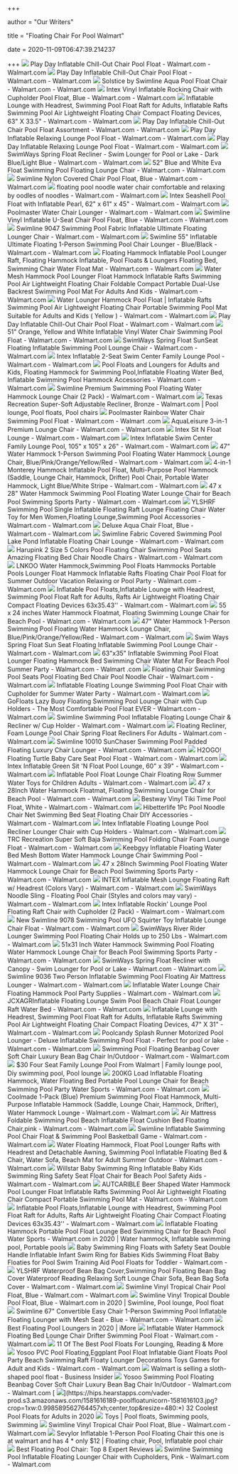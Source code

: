 +++
        
author = "Our Writers"
        
title = "Floating Chair For Pool Walmart"
        
date = 2020-11-09T06:47:39.214237
        
+++
[ ![](https://i5.walmartimages.com/asr/a0fbb2e3-6c95-40f1-b098-f4c723d61383_2.16f36be702106721b6cf1ff908a73447.jpeg)](https://i5.walmartimages.com/asr/a0fbb2e3-6c95-40f1-b098-f4c723d61383_2.16f36be702106721b6cf1ff908a73447.jpeg) Play Day Inflatable Chill-Out Chair Pool Float - Walmart.com - Walmart.com
[ ![](https://i5.walmartimages.com/asr/bc95788d-2953-47c2-9424-0ebc43a30dcc_2.abf01b4bfdbb90ea98a1e3d564c3b969.jpeg?odnWidth=612&odnHeight=612&odnBg=ffffff)](https://i5.walmartimages.com/asr/bc95788d-2953-47c2-9424-0ebc43a30dcc_2.abf01b4bfdbb90ea98a1e3d564c3b969.jpeg?odnWidth=612&odnHeight=612&odnBg=ffffff) Play Day Inflatable Chill-Out Chair Pool Float - Walmart.com - Walmart.com
[ ![](https://i5.walmartimages.com/asr/16234613-5b91-4177-8ac7-00de67affdcb_2.a7182c0819fca7e4bf5baed5e743c824.jpeg)](https://i5.walmartimages.com/asr/16234613-5b91-4177-8ac7-00de67affdcb_2.a7182c0819fca7e4bf5baed5e743c824.jpeg) Solstice by Swimline Aqua Pool Float Chair - Walmart.com - Walmart.com
[ ![](https://i5.walmartimages.com/asr/fac2a836-1f2e-4e28-a774-554065926afa_1.0fb76c8db0d34bcac9bf7e64b3a63a4d.jpeg?odnWidth=612&odnHeight=612&odnBg=ffffff)](https://i5.walmartimages.com/asr/fac2a836-1f2e-4e28-a774-554065926afa_1.0fb76c8db0d34bcac9bf7e64b3a63a4d.jpeg?odnWidth=612&odnHeight=612&odnBg=ffffff) Intex Vinyl Inflatable Rocking Chair with Cupholder Pool Float, Blue -  Walmart.com - Walmart.com
[ ![](https://i5.walmartimages.com/asr/5438e4ed-8ff7-461c-8d66-056a332bc2a1.96ce0fb35033bbda9bb3c4ca44523b2a.jpeg?odnWidth=612&odnHeight=612&odnBg=ffffff)](https://i5.walmartimages.com/asr/5438e4ed-8ff7-461c-8d66-056a332bc2a1.96ce0fb35033bbda9bb3c4ca44523b2a.jpeg?odnWidth=612&odnHeight=612&odnBg=ffffff) Inflatable Lounge with Headrest, Swimming Pool Float Raft for Adults,  Inflatable Rafts Swimming Pool Air Lightweight Floating Chair Compact  Floating Devices, 63" X 33.5" - Walmart.com - Walmart.com
[ ![](https://i5.walmartimages.com/asr/52995592-4265-4632-8363-62b999dc4657_1.4cec9e9c4f5c0a711793a192cd8208ec.jpeg)](https://i5.walmartimages.com/asr/52995592-4265-4632-8363-62b999dc4657_1.4cec9e9c4f5c0a711793a192cd8208ec.jpeg) Play Day Inflatable Chill-Out Chair Pool Float Assortment - Walmart.com -  Walmart.com
[ ![](https://i5.walmartimages.com/asr/bfbf42d0-e909-408a-8c01-62ceeee7f7f2_1.84424735c90ed9c0eac8d84544aad6ea.jpeg?odnWidth=612&odnHeight=612&odnBg=ffffff)](https://i5.walmartimages.com/asr/bfbf42d0-e909-408a-8c01-62ceeee7f7f2_1.84424735c90ed9c0eac8d84544aad6ea.jpeg?odnWidth=612&odnHeight=612&odnBg=ffffff) Play Day Inflatable Relaxing Lounge Pool Float - Walmart.com - Walmart.com
[ ![](https://i5.walmartimages.com/asr/3942d858-0a75-4232-8e29-fc776d91b7ff_1.f02f9a57c3687a3836418ea5e35ecfe3.jpeg?odnWidth=612&odnHeight=612&odnBg=ffffff)](https://i5.walmartimages.com/asr/3942d858-0a75-4232-8e29-fc776d91b7ff_1.f02f9a57c3687a3836418ea5e35ecfe3.jpeg?odnWidth=612&odnHeight=612&odnBg=ffffff) Play Day Inflatable Relaxing Lounge Pool Float - Walmart.com - Walmart.com
[ ![](https://i5.walmartimages.com/asr/eb595b6e-6c40-49c7-add7-ff07166925b7_2.2ea733610475be89a320d3ccd23c1f59.jpeg)](https://i5.walmartimages.com/asr/eb595b6e-6c40-49c7-add7-ff07166925b7_2.2ea733610475be89a320d3ccd23c1f59.jpeg) SwimWays Spring Float Recliner - Swim Lounger for Pool or Lake - Dark  Blue/Light Blue - Walmart.com - Walmart.com
[ ![](https://i5.walmartimages.com/asr/f0aecf61-1f0a-416f-a1a1-b887cf7dd0c3_1.4c7b51407b025354e5cb3d95e668eb60.jpeg?odnWidth=612&odnHeight=612&odnBg=ffffff)](https://i5.walmartimages.com/asr/f0aecf61-1f0a-416f-a1a1-b887cf7dd0c3_1.4c7b51407b025354e5cb3d95e668eb60.jpeg?odnWidth=612&odnHeight=612&odnBg=ffffff) 52" Blue and White Eva Float Swimming Pool Floating Lounge Chair - Walmart.com  - Walmart.com
[ ![](https://i5.walmartimages.com/asr/dcbe40ed-0963-4554-947d-85b6a4c32b84_1.8608e437124ed0714842592e938c1312.jpeg?odnWidth=612&odnHeight=612&odnBg=ffffff)](https://i5.walmartimages.com/asr/dcbe40ed-0963-4554-947d-85b6a4c32b84_1.8608e437124ed0714842592e938c1312.jpeg?odnWidth=612&odnHeight=612&odnBg=ffffff) Swimline Nylon Covered Chair Pool Float, Blue - Walmart.com - Walmart.com
[ ![](https://i5.walmartimages.com/asr/6de22220-103c-4196-af7b-f34319656d44_1.2671efc10eb79708e69796e4e436fd5c.jpeg?odnWidth=612&odnHeight=612&odnBg=ffffff)](https://i5.walmartimages.com/asr/6de22220-103c-4196-af7b-f34319656d44_1.2671efc10eb79708e69796e4e436fd5c.jpeg?odnWidth=612&odnHeight=612&odnBg=ffffff) floating pool noodle water chair comfortable and relaxing by oodles of  noodles - Walmart.com - Walmart.com
[ ![](https://i5.walmartimages.com/asr/e143f233-e21b-47e3-8248-01b9f8c3746b_1.b63dcb600b724923f466e1e423dff3b1.jpeg)](https://i5.walmartimages.com/asr/e143f233-e21b-47e3-8248-01b9f8c3746b_1.b63dcb600b724923f466e1e423dff3b1.jpeg) Intex Seashell Pool Float with Inflatable Pearl, 62" x 61" x 45" - Walmart.com  - Walmart.com
[ ![](https://i5.walmartimages.com/asr/3ced918f-09ff-4778-88f0-64ced012faa9_1.e4d8e9e4c8df13bcf581495b7f0a4fb7.jpeg)](https://i5.walmartimages.com/asr/3ced918f-09ff-4778-88f0-64ced012faa9_1.e4d8e9e4c8df13bcf581495b7f0a4fb7.jpeg) Poolmaster Water Chair Lounger - Walmart.com - Walmart.com
[ ![](https://i5.walmartimages.com/asr/9ffdf13d-9842-404e-bf79-a92b79aaf80f_1.f757ba3f66eedbed31bfaf24afce6cbf.jpeg)](https://i5.walmartimages.com/asr/9ffdf13d-9842-404e-bf79-a92b79aaf80f_1.f757ba3f66eedbed31bfaf24afce6cbf.jpeg) Swimline Vinyl Inflatable U-Seat Chair Pool Float, Blue - Walmart.com -  Walmart.com
[ ![](https://i5.walmartimages.com/asr/f6aba3b2-a2de-45c9-9d50-9ba0727b73ed_1.7aa52b768fe15d5571e350766c5f6b3d.jpeg?odnWidth=612&odnHeight=612&odnBg=ffffff)](https://i5.walmartimages.com/asr/f6aba3b2-a2de-45c9-9d50-9ba0727b73ed_1.7aa52b768fe15d5571e350766c5f6b3d.jpeg?odnWidth=612&odnHeight=612&odnBg=ffffff) Swimline 9047 Swimming Pool Fabric Inflatable Ultimate Floating Lounger  Chair - Walmart.com - Walmart.com
[ ![](https://i5.walmartimages.com/asr/0895ae38-b05a-441d-aa6c-0b32832be017_1.64fb53b44e100dd64a43979af275c22e.jpeg?odnWidth=612&odnHeight=612&odnBg=ffffff)](https://i5.walmartimages.com/asr/0895ae38-b05a-441d-aa6c-0b32832be017_1.64fb53b44e100dd64a43979af275c22e.jpeg?odnWidth=612&odnHeight=612&odnBg=ffffff) Swimline 55" Inflatable Ultimate Floating 1-Person Swimming Pool Chair  Lounger - Blue/Black - Walmart.com - Walmart.com
[ ![](https://i5.walmartimages.com/asr/ae35b0d3-a2ef-4604-ab68-c4aa4949ed2f.fef69d60f47b8a4760a2ea7076b9a3b1.jpeg?odnWidth=612&odnHeight=612&odnBg=ffffff)](https://i5.walmartimages.com/asr/ae35b0d3-a2ef-4604-ab68-c4aa4949ed2f.fef69d60f47b8a4760a2ea7076b9a3b1.jpeg?odnWidth=612&odnHeight=612&odnBg=ffffff) Floating Hammock Inflatable Pool Lounger Raft, Floating Hammock Inflatable,  Pool Floats & Loungers Floating Bed, Swimming Chair Water Float Mat -  Walmart.com - Walmart.com
[ ![](https://i5.walmartimages.com/asr/938d659e-dd11-454a-894c-7424b7b74c3f_1.eeab1c656ab92e5e454030b62b79a126.jpeg?odnWidth=612&odnHeight=612&odnBg=ffffff)](https://i5.walmartimages.com/asr/938d659e-dd11-454a-894c-7424b7b74c3f_1.eeab1c656ab92e5e454030b62b79a126.jpeg?odnWidth=612&odnHeight=612&odnBg=ffffff) Water Mesh Hammock Pool Lounger Float Hammock Inflatable Rafts Swimming Pool  Air Lightweight Floating Chair Foldable Compact Portable Dual-Use Backrest  Swimming Pool Mat For Adults And Kids - Walmart.com - Walmart.com
[ ![](https://i5.walmartimages.com/asr/3b3d2c66-29c3-4353-9a2c-2034a64eda53_1.6c0e0d3debb209aa188b710ad59e4f72.jpeg?odnWidth=612&odnHeight=612&odnBg=ffffff)](https://i5.walmartimages.com/asr/3b3d2c66-29c3-4353-9a2c-2034a64eda53_1.6c0e0d3debb209aa188b710ad59e4f72.jpeg?odnWidth=612&odnHeight=612&odnBg=ffffff) Water Lounger Hammock Pool Float | Inflatable Rafts Swimming Pool Air  Lightweight Floating Chair Portable Swimming Pool Mat Suitable for Adults  and Kids ( Yellow ) - Walmart.com - Walmart.com
[ ![](https://i5.walmartimages.com/asr/0d291e93-926d-406f-a3a5-a33a06e28485_2.d6381be23a3e5a62aa54d561519bd866.jpeg)](https://i5.walmartimages.com/asr/0d291e93-926d-406f-a3a5-a33a06e28485_2.d6381be23a3e5a62aa54d561519bd866.jpeg) Play Day Inflatable Chill-Out Chair Pool Float - Walmart.com - Walmart.com
[ ![](https://i5.walmartimages.com/asr/9389d45f-bbee-4ab7-a6a0-03540e9a02d8_1.3273f244a61bf7db381f16215f125d5d.jpeg?odnWidth=612&odnHeight=612&odnBg=ffffff)](https://i5.walmartimages.com/asr/9389d45f-bbee-4ab7-a6a0-03540e9a02d8_1.3273f244a61bf7db381f16215f125d5d.jpeg?odnWidth=612&odnHeight=612&odnBg=ffffff) 51" Orange, Yellow and White Inflatable Vinyl Water Chair Swimming Pool  Float - Walmart.com - Walmart.com
[ ![](https://i5.walmartimages.com/asr/5eff942e-9f40-4602-8b2b-7d574aac66d6_1.5470e57b95c4e7c24a8c281278eed7f1.jpeg?odnWidth=612&odnHeight=612&odnBg=ffffff)](https://i5.walmartimages.com/asr/5eff942e-9f40-4602-8b2b-7d574aac66d6_1.5470e57b95c4e7c24a8c281278eed7f1.jpeg?odnWidth=612&odnHeight=612&odnBg=ffffff) SwimWays Spring Float SunSeat Floating Inflatable Swimming Pool Lounge Chair  - Walmart.com - Walmart.com
[ ![](https://i5.walmartimages.com/asr/d61dc35c-8df8-4032-9a01-ecaaa11c595a_1.eab88e61de620f374c3329ffde40963d.jpeg?odnWidth=612&odnHeight=612&odnBg=ffffff)](https://i5.walmartimages.com/asr/d61dc35c-8df8-4032-9a01-ecaaa11c595a_1.eab88e61de620f374c3329ffde40963d.jpeg?odnWidth=612&odnHeight=612&odnBg=ffffff) Intex Inflatable 2-Seat Swim Center Family Lounge Pool - Walmart.com -  Walmart.com
[ ![](https://i5.walmartimages.com/asr/777e3a85-a647-485d-95e7-871730a3c451.70e1ed9d5956d70803d56548928c9d95.jpeg?odnWidth=612&odnHeight=612&odnBg=ffffff)](https://i5.walmartimages.com/asr/777e3a85-a647-485d-95e7-871730a3c451.70e1ed9d5956d70803d56548928c9d95.jpeg?odnWidth=612&odnHeight=612&odnBg=ffffff) Pool Floats and Loungers for Adults and Kids, Floating Hammock for Swimming  Pool,Inflatable Floating Water Bed, Inflatable Swimming Pool Hammock  Accessories - Walmart.com - Walmart.com
[ ![](https://i5.walmartimages.com/asr/c8c5d19c-1ce4-4344-b72d-3640cd58ecd8_1.b1bcd61922603f197454d9aba2e32ae1.jpeg?odnWidth=612&odnHeight=612&odnBg=ffffff)](https://i5.walmartimages.com/asr/c8c5d19c-1ce4-4344-b72d-3640cd58ecd8_1.b1bcd61922603f197454d9aba2e32ae1.jpeg?odnWidth=612&odnHeight=612&odnBg=ffffff) Swimline Premium Swimming Pool Floating Water Hammock Lounge Chair (2 Pack)  - Walmart.com - Walmart.com
[ ![](https://i.pinimg.com/originals/8c/c6/7e/8cc67ed81ca0f1232fbd3d5ceea05efa.webp)](https://i.pinimg.com/originals/8c/c6/7e/8cc67ed81ca0f1232fbd3d5ceea05efa.webp) Texas Recreation Super-Soft Adjustable Recliner, Bronze - Walmart.com | Pool  lounge, Pool floats, Pool chairs
[ ![](https://i5.walmartimages.com/asr/c491f9ab-ec4f-433f-9e6f-668b8517159f_1.be288cd5ba9740fcd54b7cc29e648e28.jpeg?odnWidth=612&odnHeight=612&odnBg=ffffff)](https://i5.walmartimages.com/asr/c491f9ab-ec4f-433f-9e6f-668b8517159f_1.be288cd5ba9740fcd54b7cc29e648e28.jpeg?odnWidth=612&odnHeight=612&odnBg=ffffff) Poolmaster Rainbow Water Chair Swimming Pool Float - Walmart.com - Walmart .com
[ ![](https://i5.walmartimages.com/asr/de0eb294-a5b1-4e53-8959-5ce514bd047c_2.56f53f33aae4aadf42b4ac6817006d03.jpeg?odnWidth=612&odnHeight=612&odnBg=ffffff)](https://i5.walmartimages.com/asr/de0eb294-a5b1-4e53-8959-5ce514bd047c_2.56f53f33aae4aadf42b4ac6817006d03.jpeg?odnWidth=612&odnHeight=612&odnBg=ffffff) AquaLeisure 3-in-1 Premium Lounge Chair - Walmart.com - Walmart.com
[ ![](https://i5.walmartimages.com/asr/27d836b6-a484-4ca1-b8e4-e1e8f57f564b_1.1fdc8242f09d0f5a088f9eb60e15e973.jpeg?odnWidth=612&odnHeight=612&odnBg=ffffff)](https://i5.walmartimages.com/asr/27d836b6-a484-4ca1-b8e4-e1e8f57f564b_1.1fdc8242f09d0f5a088f9eb60e15e973.jpeg?odnWidth=612&odnHeight=612&odnBg=ffffff) Intex Sit N Float Lounge - Walmart.com - Walmart.com
[ ![](https://i5.walmartimages.com/asr/1b16f81b-4fe6-4ec5-819b-89ffd15c50f7_1.960de83a5a463eedba507ec1a9f4f91b.jpeg)](https://i5.walmartimages.com/asr/1b16f81b-4fe6-4ec5-819b-89ffd15c50f7_1.960de83a5a463eedba507ec1a9f4f91b.jpeg) Intex Inflatable Swim Center Family Lounge Pool, 105" x 105" x 26" - Walmart.com  - Walmart.com
[ ![](https://i5.walmartimages.com/asr/7a045ea8-da31-496c-9dda-04624b54e8e5_1.5f6912938845c9f25036852558dee617.jpeg?odnWidth=612&odnHeight=612&odnBg=ffffff)](https://i5.walmartimages.com/asr/7a045ea8-da31-496c-9dda-04624b54e8e5_1.5f6912938845c9f25036852558dee617.jpeg?odnWidth=612&odnHeight=612&odnBg=ffffff) 47" Water Hammock 1-Person Swimming Pool Floating Water Hammock Lounge Chair,  Blue/Pink/Orange/Yellow/Red - Walmart.com - Walmart.com
[ ![](https://i5.walmartimages.com/asr/42eeab8d-ff82-445b-9088-76ef0533a3cd.a54a32275cb5897d27cc9899d36f46cc.jpeg?odnWidth=612&odnHeight=612&odnBg=ffffff)](https://i5.walmartimages.com/asr/42eeab8d-ff82-445b-9088-76ef0533a3cd.a54a32275cb5897d27cc9899d36f46cc.jpeg?odnWidth=612&odnHeight=612&odnBg=ffffff) 4-in-1 Monterey Hammock Inflatable Pool Float, Multi-Purpose Pool Hammock  (Saddle, Lounge Chair, Hammock, Drifter) Pool Chair, Portable Water  Hammock, Light Blue/White Stripe - Walmart.com - Walmart.com
[ ![](https://i5.walmartimages.com/asr/47c494e9-12c0-4584-8b57-7898459bf1e9.433704f8cdbfeef338fc43fbd805acc3.jpeg?odnWidth=612&odnHeight=612&odnBg=ffffff)](https://i5.walmartimages.com/asr/47c494e9-12c0-4584-8b57-7898459bf1e9.433704f8cdbfeef338fc43fbd805acc3.jpeg?odnWidth=612&odnHeight=612&odnBg=ffffff) 47 x 28" Water Hammock Swimming Pool Floating Water Lounge Chair for Beach  Pool Swimming Sports Party - Walmart.com - Walmart.com
[ ![](https://i5.walmartimages.com/asr/6618f7ed-090f-4ddf-936b-b6519a9176fb.af8b61ce271d1c73a9db514255b8e7d3.jpeg?odnWidth=612&odnHeight=612&odnBg=ffffff)](https://i5.walmartimages.com/asr/6618f7ed-090f-4ddf-936b-b6519a9176fb.af8b61ce271d1c73a9db514255b8e7d3.jpeg?odnWidth=612&odnHeight=612&odnBg=ffffff) YLSHRF Swimming Pool Single Inflatable Floating Raft Lounge Floating Chair  Water Toy for Men Women,Floating Lounge,Swimming Pool Accessories - Walmart.com  - Walmart.com
[ ![](https://i5.walmartimages.com/asr/a5c7d52b-728b-44b2-a5df-ca25a1146868_1.f8624364648c8929d2e0d7c87a185eae.jpeg)](https://i5.walmartimages.com/asr/a5c7d52b-728b-44b2-a5df-ca25a1146868_1.f8624364648c8929d2e0d7c87a185eae.jpeg) Deluxe Aqua Chair Float, Blue - Walmart.com - Walmart.com
[ ![](https://i5.walmartimages.com/asr/9ed44c69-6a10-46d6-a0e9-3ccbae860695_1.2c656db72d893a9d54ba0081c343ba2d.jpeg)](https://i5.walmartimages.com/asr/9ed44c69-6a10-46d6-a0e9-3ccbae860695_1.2c656db72d893a9d54ba0081c343ba2d.jpeg) Swimline Fabric Covered Swimming Pool Lake Pond Inflatable Floating Chair  Lounge - Walmart.com - Walmart.com
[ ![](https://i5.walmartimages.com/asr/c6f5d956-50ed-40d4-8c22-851304b64945.f13564d0cccf4e1939947a1d86e03f26.jpeg?odnWidth=612&odnHeight=612&odnBg=ffffff)](https://i5.walmartimages.com/asr/c6f5d956-50ed-40d4-8c22-851304b64945.f13564d0cccf4e1939947a1d86e03f26.jpeg?odnWidth=612&odnHeight=612&odnBg=ffffff) Harupink 2 Size 5 Colors Pool Floating Chair Swimming Pool Seats Amazing  Floating Bed Chair Noodle Chairs - Walmart.com - Walmart.com
[ ![](https://i5.walmartimages.com/asr/ef45e8b1-a85c-49ac-bbc9-686e6c6491d0_1.38dda1d7af59d0630287d047fdcc7160.jpeg?odnWidth=2000&odnHeight=2000&odnBg=ffffff)](https://i5.walmartimages.com/asr/ef45e8b1-a85c-49ac-bbc9-686e6c6491d0_1.38dda1d7af59d0630287d047fdcc7160.jpeg?odnWidth=2000&odnHeight=2000&odnBg=ffffff) LNKOO Water Hammock,Swimming Pool Floats Hammocks Portable Pools Lounger  Float Hammock Inflatable Rafts Floating Chair Pool Float for Summer Outdoor  Vacation Relaxing or Pool Party - Walmart.com - Walmart.com
[ ![](https://i5.walmartimages.com/asr/61f5ac64-de0d-4890-aa04-51604890aa10_1.204958c873923178ba98aaeb94c14414.jpeg?odnWidth=612&odnHeight=612&odnBg=ffffff)](https://i5.walmartimages.com/asr/61f5ac64-de0d-4890-aa04-51604890aa10_1.204958c873923178ba98aaeb94c14414.jpeg?odnWidth=612&odnHeight=612&odnBg=ffffff) Inflatable Pool Floats,Inflatable Lounge with Headrest, Swimming Pool Float  Raft for Adults, Rafts Air Lightweight Floating Chair Compact Floating  Devices 63x35.43'' - Walmart.com - Walmart.com
[ ![](https://i5.walmartimages.com/asr/5825d6cc-ee4c-4a4c-aafa-0bae8a0e7241.cda06facc86d14332e134c303f0b9dbb.jpeg?odnWidth=612&odnHeight=612&odnBg=ffffff)](https://i5.walmartimages.com/asr/5825d6cc-ee4c-4a4c-aafa-0bae8a0e7241.cda06facc86d14332e134c303f0b9dbb.jpeg?odnWidth=612&odnHeight=612&odnBg=ffffff) 55 x 24 inches Water Hammock Floatmat, Floating Swimming Lounge Chair for  Beach Pool - Walmart.com - Walmart.com
[ ![](https://i5.walmartimages.com/asr/7e7e1747-2ebe-4f64-8660-da4f785dc366_1.2757544ec1da0176317ccf7037ad79b0.jpeg?odnWidth=612&odnHeight=612&odnBg=ffffff)](https://i5.walmartimages.com/asr/7e7e1747-2ebe-4f64-8660-da4f785dc366_1.2757544ec1da0176317ccf7037ad79b0.jpeg?odnWidth=612&odnHeight=612&odnBg=ffffff) 47" Water Hammock 1-Person Swimming Pool Floating Water Hammock Lounge Chair,  Blue/Pink/Orange/Yellow/Red - Walmart.com - Walmart.com
[ ![](https://i5.walmartimages.com/asr/c39adea9-22b2-407c-84f0-4f4c80a61b93.a4962499ab40b79b22ac36f85f537ab3.jpeg?odnWidth=612&odnHeight=612&odnBg=ffffff)](https://i5.walmartimages.com/asr/c39adea9-22b2-407c-84f0-4f4c80a61b93.a4962499ab40b79b22ac36f85f537ab3.jpeg?odnWidth=612&odnHeight=612&odnBg=ffffff) Swim Ways Spring Float Sun Seat Floating Inflatable Swimming Pool Lounge  Chair - Walmart.com - Walmart.com
[ ![](https://i5.walmartimages.com/asr/35c3b1b5-3797-4510-9861-e2662962c9d8.b4b6186ac5baf26d1d0b4ad5904df565.jpeg?odnWidth=612&odnHeight=612&odnBg=ffffff)](https://i5.walmartimages.com/asr/35c3b1b5-3797-4510-9861-e2662962c9d8.b4b6186ac5baf26d1d0b4ad5904df565.jpeg?odnWidth=612&odnHeight=612&odnBg=ffffff) 63"x35" Inflatable Swimming Pool Float Lounger Floating Hammock Bed  Swimming Chair Water Mat For Beach Pool Summer Party - Walmart.com - Walmart .com
[ ![](https://i5.walmartimages.com/asr/9b7ff142-f261-4f15-8179-8972a0298b51_1.f2bfab0fbf98565faac594158927d4b3.jpeg)](https://i5.walmartimages.com/asr/9b7ff142-f261-4f15-8179-8972a0298b51_1.f2bfab0fbf98565faac594158927d4b3.jpeg) Floating Chair Swimming Pool Seats Pool Floating Bed Chair Pool Noodle Chair  - Walmart.com - Walmart.com
[ ![](https://i5.walmartimages.com/asr/5a14703c-f307-48d6-a8bb-cc4511e9b116.29f60e9fe8006f3abee9d024d5c25628.jpeg?odnWidth=612&odnHeight=612&odnBg=ffffff)](https://i5.walmartimages.com/asr/5a14703c-f307-48d6-a8bb-cc4511e9b116.29f60e9fe8006f3abee9d024d5c25628.jpeg?odnWidth=612&odnHeight=612&odnBg=ffffff) Inflatable Floating Lounge Swimming Pool Float Chair with Cupholder for  Summer Water Party - Walmart.com - Walmart.com
[ ![](https://i5.walmartimages.com/asr/638e4c4b-895e-4c97-b0fe-780fc9f22b77_1.508ca8437a1d14a4e1a9b3eeac450247.jpeg?odnWidth=612&odnHeight=612&odnBg=ffffff)](https://i5.walmartimages.com/asr/638e4c4b-895e-4c97-b0fe-780fc9f22b77_1.508ca8437a1d14a4e1a9b3eeac450247.jpeg?odnWidth=612&odnHeight=612&odnBg=ffffff) GoFloats Lazy Buoy Floating Swimming Pool Lounge Chair with Cup Holders -  The Most Comfortable Pool Float EVER - Walmart.com - Walmart.com
[ ![](https://i5.walmartimages.com/asr/becd8872-93a3-42fa-a806-7baa350bca7f_1.ef029b08ec8a97002223e999df2c62d5.jpeg?odnWidth=612&odnHeight=612&odnBg=ffffff)](https://i5.walmartimages.com/asr/becd8872-93a3-42fa-a806-7baa350bca7f_1.ef029b08ec8a97002223e999df2c62d5.jpeg?odnWidth=612&odnHeight=612&odnBg=ffffff) Swimline Swimming Pool Inflatable Floating Lounge Chair & Recliner w/ Cup  Holder - Walmart.com - Walmart.com
[ ![](https://i5.walmartimages.com/asr/d2506f87-6e8e-447e-8d1c-08c251a19407_1.2f7ea21079155eeea1a43c1ac5d315b5.jpeg)](https://i5.walmartimages.com/asr/d2506f87-6e8e-447e-8d1c-08c251a19407_1.2f7ea21079155eeea1a43c1ac5d315b5.jpeg) Floating Recliner, Foam Lounge Pool Chair Spring Float Recliners For Adults  - Walmart.com - Walmart.com
[ ![](https://i5.walmartimages.com/asr/09a2aed1-7232-40cd-893d-5c05cc944e1e_1.3699f2643311acad0287415a8fe76d08.jpeg?odnWidth=612&odnHeight=612&odnBg=ffffff)](https://i5.walmartimages.com/asr/09a2aed1-7232-40cd-893d-5c05cc944e1e_1.3699f2643311acad0287415a8fe76d08.jpeg?odnWidth=612&odnHeight=612&odnBg=ffffff) Swimline 10010 SunChaser Swimming Pool Padded Floating Luxury Chair Lounger  - Walmart.com - Walmart.com
[ ![](https://i5.walmartimages.com/asr/18f2f566-7ee6-4222-9ac6-b5834113ce83_1.fd20267c91d78e8b2bda3436c2607a6e.jpeg?odnWidth=612&odnHeight=612&odnBg=ffffff)](https://i5.walmartimages.com/asr/18f2f566-7ee6-4222-9ac6-b5834113ce83_1.fd20267c91d78e8b2bda3436c2607a6e.jpeg?odnWidth=612&odnHeight=612&odnBg=ffffff) H2OGO! Floating Turtle Baby Care Seat Pool Float - Walmart.com - Walmart.com
[ ![](https://i5.walmartimages.com/asr/169016ab-b8df-42f1-aba7-87310c52d53a_1.c5c251dc3087a7b62bf3da961882fd3d.jpeg?odnWidth=612&odnHeight=612&odnBg=ffffff)](https://i5.walmartimages.com/asr/169016ab-b8df-42f1-aba7-87310c52d53a_1.c5c251dc3087a7b62bf3da961882fd3d.jpeg?odnWidth=612&odnHeight=612&odnBg=ffffff) Intex Inflatable Green Sit 'N Float Pool Lounge, 60" x 39" - Walmart.com -  Walmart.com
[ ![](https://i5.walmartimages.com/asr/8df0da41-c4bc-488f-a94c-9b1e60bc814b.ac89c1cdf79b41caab8a5d6cb8ba9aed.jpeg?odnWidth=612&odnHeight=612&odnBg=ffffff)](https://i5.walmartimages.com/asr/8df0da41-c4bc-488f-a94c-9b1e60bc814b.ac89c1cdf79b41caab8a5d6cb8ba9aed.jpeg?odnWidth=612&odnHeight=612&odnBg=ffffff) Inflatable Pool Float Lounge Chair Floating Row Summer Water Toys for  Children Adults - Walmart.com - Walmart.com
[ ![](https://i5.walmartimages.com/asr/d856ae08-2284-4f43-9140-fba5d482b176.208d72602ac91a2d100134128127e36f.jpeg?odnWidth=612&odnHeight=612&odnBg=ffffff)](https://i5.walmartimages.com/asr/d856ae08-2284-4f43-9140-fba5d482b176.208d72602ac91a2d100134128127e36f.jpeg?odnWidth=612&odnHeight=612&odnBg=ffffff) 47 x 28Inch Water Hammock Floatmat, Floating Swimming Lounge Chair for  Beach Pool - Walmart.com - Walmart.com
[ ![](https://i5.walmartimages.com/asr/dfd2b9d8-7de0-47ea-aff6-add52227aa64_1.1d23614e9c9267e45dacfee3f99b612b.jpeg?odnWidth=612&odnHeight=612&odnBg=ffffff)](https://i5.walmartimages.com/asr/dfd2b9d8-7de0-47ea-aff6-add52227aa64_1.1d23614e9c9267e45dacfee3f99b612b.jpeg?odnWidth=612&odnHeight=612&odnBg=ffffff) Bestway Vinyl Tiki Time Pool Float, White - Walmart.com - Walmart.com
[ ![](https://i5.walmartimages.com/asr/b49817cc-ec75-495c-933f-43c5ef9f2915_1.bbb0b0c9c1b88b2185277e4946c8fcc2.jpeg?odnWidth=612&odnHeight=612&odnBg=ffffff)](https://i5.walmartimages.com/asr/b49817cc-ec75-495c-933f-43c5ef9f2915_1.bbb0b0c9c1b88b2185277e4946c8fcc2.jpeg?odnWidth=612&odnHeight=612&odnBg=ffffff) Hibetterlife 1Pc Pool Noodle Chair Net Swimming Bed Seat Floating Chair DIY  Accessories - Walmart.com - Walmart.com
[ ![](https://i5.walmartimages.com/asr/79ecbd3b-15d4-4b79-8ba2-020822e4d876.bf86663ea596d76df77b38c597b8394a.jpeg?odnWidth=612&odnHeight=612&odnBg=ffffff)](https://i5.walmartimages.com/asr/79ecbd3b-15d4-4b79-8ba2-020822e4d876.bf86663ea596d76df77b38c597b8394a.jpeg?odnWidth=612&odnHeight=612&odnBg=ffffff) Intex Inflatable Floating Lounge Pool Recliner Lounger Chair with Cup  Holders - Walmart.com - Walmart.com
[ ![](https://i5.walmartimages.com/asr/8bd2b5cb-3769-4dd3-8f0b-951ca3a0b733_1.9a287c084e003991e2e8ca3ff3f6a193.jpeg?odnWidth=612&odnHeight=612&odnBg=ffffff)](https://i5.walmartimages.com/asr/8bd2b5cb-3769-4dd3-8f0b-951ca3a0b733_1.9a287c084e003991e2e8ca3ff3f6a193.jpeg?odnWidth=612&odnHeight=612&odnBg=ffffff) TRC Recreation Super Soft Baja Swimming Pool Folding Chair Foam Lounge Float  - Walmart.com - Walmart.com
[ ![](https://i5.walmartimages.com/asr/a4ee4ae0-81ac-4fe3-9035-4abe531b23c8.4089a48cff9b2864fc720225755d4cdf.jpeg?odnWidth=612&odnHeight=612&odnBg=ffffff)](https://i5.walmartimages.com/asr/a4ee4ae0-81ac-4fe3-9035-4abe531b23c8.4089a48cff9b2864fc720225755d4cdf.jpeg?odnWidth=612&odnHeight=612&odnBg=ffffff) Keebgyy Inflatable Floating Water Bed Mesh Bottom Water Hammock Lounge Chair  Swimming Pool - Walmart.com - Walmart.com
[ ![](https://i5.walmartimages.com/asr/2043e1a9-349a-4bea-b019-f35469af72b5.d818dd2dfd7978a7aef698170b7e6df9.jpeg?odnWidth=612&odnHeight=612&odnBg=ffffff)](https://i5.walmartimages.com/asr/2043e1a9-349a-4bea-b019-f35469af72b5.d818dd2dfd7978a7aef698170b7e6df9.jpeg?odnWidth=612&odnHeight=612&odnBg=ffffff) 47 x 28Inch Swimming Pool Floating Water Hammock Lounge Chair for Beach Pool  Swimming Sports Party - Walmart.com - Walmart.com
[ ![](https://i5.walmartimages.com/asr/9ed0361d-27b0-43cd-95fd-5408eea0ce11_1.6b68dbe08345e575edd5606eb8aa5dfd.jpeg?odnWidth=612&odnHeight=612&odnBg=ffffff)](https://i5.walmartimages.com/asr/9ed0361d-27b0-43cd-95fd-5408eea0ce11_1.6b68dbe08345e575edd5606eb8aa5dfd.jpeg?odnWidth=612&odnHeight=612&odnBg=ffffff) INTEX Inflatable Mesh Lounge Floating Raft w/ Headrest (Colors Vary) -  Walmart.com - Walmart.com
[ ![](https://i5.walmartimages.com/asr/1bedb713-e062-4f30-bb09-a67ac587255a.d5e0b83d3faa9a560eb461d010a297b1.jpeg?odnWidth=612&odnHeight=612&odnBg=ffffff)](https://i5.walmartimages.com/asr/1bedb713-e062-4f30-bb09-a67ac587255a.d5e0b83d3faa9a560eb461d010a297b1.jpeg?odnWidth=612&odnHeight=612&odnBg=ffffff) SwimWays Noodle Sling - Floating Pool Chair (Styles and colors may vary) -  Walmart.com - Walmart.com
[ ![](https://i5.walmartimages.com/asr/ab96e94b-8c1e-45ee-9d6d-2961df838ed2_1.5753d8f8b8ea6013816835367bce3f99.jpeg?odnWidth=2000&odnHeight=2000&odnBg=ffffff)](https://i5.walmartimages.com/asr/ab96e94b-8c1e-45ee-9d6d-2961df838ed2_1.5753d8f8b8ea6013816835367bce3f99.jpeg?odnWidth=2000&odnHeight=2000&odnBg=ffffff) Intex Inflatable Rockin' Lounge Pool Floating Raft Chair with Cupholder (2  Pack) - Walmart.com - Walmart.com
[ ![](https://i5.walmartimages.com/asr/b2d72aa0-fe86-4976-8a07-c48b7cc31475_1.7959b2a197e69c2a242245f9d34a6919.jpeg?odnWidth=612&odnHeight=612&odnBg=ffffff)](https://i5.walmartimages.com/asr/b2d72aa0-fe86-4976-8a07-c48b7cc31475_1.7959b2a197e69c2a242245f9d34a6919.jpeg?odnWidth=612&odnHeight=612&odnBg=ffffff) New Swimline 9078 Swimming Pool UFO Squirter Toy Inflatable Lounge Chair  Float - Walmart.com - Walmart.com
[ ![](https://i5.walmartimages.com/asr/00726619-98c6-4ee4-896d-bc1ae1db8663_1.e3e8e0e679d4bbdc660297caae0155db.jpeg?odnWidth=612&odnHeight=612&odnBg=ffffff)](https://i5.walmartimages.com/asr/00726619-98c6-4ee4-896d-bc1ae1db8663_1.e3e8e0e679d4bbdc660297caae0155db.jpeg?odnWidth=612&odnHeight=612&odnBg=ffffff) SwimWays River Rider Lounger Swimming Pool Floating Chair Holds up to 250  Lbs - Walmart.com - Walmart.com
[ ![](https://i5.walmartimages.com/asr/1dd37d8c-6806-45a3-aff8-41ff72081a2f.12c16474efb28950b927fa963275ad8e.jpeg?odnWidth=612&odnHeight=612&odnBg=ffffff)](https://i5.walmartimages.com/asr/1dd37d8c-6806-45a3-aff8-41ff72081a2f.12c16474efb28950b927fa963275ad8e.jpeg?odnWidth=612&odnHeight=612&odnBg=ffffff) 51x31 Inch Water Hammock Swimming Pool Floating Water Hammock Lounge Chair  for Beach Pool Swimming Sports Party - Walmart.com - Walmart.com
[ ![](https://i5.walmartimages.com/asr/765a71aa-96fb-4439-9ec8-7e5c726cfac7_1.075699835fea9d7defb1d31b516613d8.jpeg?odnWidth=612&odnHeight=612&odnBg=ffffff)](https://i5.walmartimages.com/asr/765a71aa-96fb-4439-9ec8-7e5c726cfac7_1.075699835fea9d7defb1d31b516613d8.jpeg?odnWidth=612&odnHeight=612&odnBg=ffffff) SwimWays Spring Float Recliner with Canopy - Swim Lounger for Pool or Lake  - Walmart.com - Walmart.com
[ ![](https://i5.walmartimages.com/asr/b1cac4b3-401d-4c91-9b76-bf065ebceefe_1.29460e596821c11c1cf9db902b0846d7.jpeg?odnWidth=612&odnHeight=612&odnBg=ffffff)](https://i5.walmartimages.com/asr/b1cac4b3-401d-4c91-9b76-bf065ebceefe_1.29460e596821c11c1cf9db902b0846d7.jpeg?odnWidth=612&odnHeight=612&odnBg=ffffff) Swimline 9036 Two Person Inflatable Swimming Pool Floating Air Mattress  Lounger - Walmart.com - Walmart.com
[ ![](https://i5.walmartimages.com/asr/cb65a286-72db-4d0a-9932-b5c6ddc50620.293cfbf9fdd0979cc317ba8ceb9537c1.jpeg?odnWidth=612&odnHeight=612&odnBg=ffffff)](https://i5.walmartimages.com/asr/cb65a286-72db-4d0a-9932-b5c6ddc50620.293cfbf9fdd0979cc317ba8ceb9537c1.jpeg?odnWidth=612&odnHeight=612&odnBg=ffffff) Inflatable Water Lounge Chair Floating Hammock Pool Party Supplies - Walmart.com  - Walmart.com
[ ![](https://i5.walmartimages.com/asr/3c45992a-11c8-442a-9cdf-aaf97ce06aa7.55ece5d349b21027667e35d5b105d32a.jpeg?odnWidth=612&odnHeight=612&odnBg=ffffff)](https://i5.walmartimages.com/asr/3c45992a-11c8-442a-9cdf-aaf97ce06aa7.55ece5d349b21027667e35d5b105d32a.jpeg?odnWidth=612&odnHeight=612&odnBg=ffffff) JCXAGRInflatable Floating Lounge Swim Pool Beach Chair Float Lounger Raft  Water Bed - Walmart.com - Walmart.com
[ ![](https://i5.walmartimages.com/asr/ba12c18c-90f4-4529-ac47-091bf066076f.c324ff635569f315b0961324699bb4ee.jpeg?odnWidth=612&odnHeight=612&odnBg=ffffff)](https://i5.walmartimages.com/asr/ba12c18c-90f4-4529-ac47-091bf066076f.c324ff635569f315b0961324699bb4ee.jpeg?odnWidth=612&odnHeight=612&odnBg=ffffff) Inflatable Lounge with Headrest, Swimming Pool Float Raft for Adults,  Inflatable Rafts Swimming Pool Air Lightweight Floating Chair Compact  Floating Devices, 47" X 31" - Walmart.com - Walmart.com
[ ![](https://i5.walmartimages.com/asr/935a5f5d-b9df-46bf-9fa3-fff6900f7888_2.e4fdfde0b6c702f8bf955f3a0fee45a0.jpeg?odnWidth=612&odnHeight=612&odnBg=ffffff)](https://i5.walmartimages.com/asr/935a5f5d-b9df-46bf-9fa3-fff6900f7888_2.e4fdfde0b6c702f8bf955f3a0fee45a0.jpeg?odnWidth=612&odnHeight=612&odnBg=ffffff) Poolcandy Splash Runner Motorized Pool Lounger - Deluxe Inflatable Swimming Pool  Float - Perfect for pool or lake - Walmart.com - Walmart.com
[ ![](https://i5.walmartimages.com/asr/d0d6bde8-e185-42f6-bebd-ce78e0aae2d3_1.c3722a42b73af2415c610ef961f50816.jpeg?odnWidth=612&odnHeight=612&odnBg=ffffff)](https://i5.walmartimages.com/asr/d0d6bde8-e185-42f6-bebd-ce78e0aae2d3_1.c3722a42b73af2415c610ef961f50816.jpeg?odnWidth=612&odnHeight=612&odnBg=ffffff) Swimming Pool Floating Beanbag Cover Soft Chair Luxury Bean Bag Chair  In/Outdoor - Walmart.com - Walmart.com
[ ![](https://i.pinimg.com/originals/ba/15/c1/ba15c1da5ebe1b4741336427928d7766.jpg)](https://i.pinimg.com/originals/ba/15/c1/ba15c1da5ebe1b4741336427928d7766.jpg) $30 Four Seat Family Lounge Pool From Walmart | Family lounge pool, Diy  swimming pool, Pool lounge
[ ![](https://i5.walmartimages.com/asr/9a83251f-99d7-4bc7-8b3c-8df580e5b81e_1.2027923b3a7656f0ff699168d5815746.jpeg?odnWidth=612&odnHeight=612&odnBg=ffffff)](https://i5.walmartimages.com/asr/9a83251f-99d7-4bc7-8b3c-8df580e5b81e_1.2027923b3a7656f0ff699168d5815746.jpeg?odnWidth=612&odnHeight=612&odnBg=ffffff) 200KG Load Inflatable Floating Hammock, Water Floating Bed Portable Pool  Lounge Chair for Beach Swimming Pool Party Water Sports - Walmart.com -  Walmart.com
[ ![](https://i5.walmartimages.com/asr/64e6e732-a8d2-45eb-a5bb-66da2c560d8e_1.7353455509b7fad5a9aca46d845aaf58.jpeg?odnWidth=612&odnHeight=612&odnBg=ffffff)](https://i5.walmartimages.com/asr/64e6e732-a8d2-45eb-a5bb-66da2c560d8e_1.7353455509b7fad5a9aca46d845aaf58.jpeg?odnWidth=612&odnHeight=612&odnBg=ffffff) Coolmade 1-Pack (Blue) Premium Swimming Pool Float Hammock, Multi-Purpose  Inflatable Hammock (Saddle, Lounge Chair, Hammock, Drifter), Water Hammock  Lounge - Walmart.com - Walmart.com
[ ![](https://i5.walmartimages.com/asr/a377732c-734b-4e4a-9715-0a9b8f6249d8_1.69a48dbd124cd21327f4ac9ac5f26941.jpeg?odnWidth=612&odnHeight=612&odnBg=ffffff)](https://i5.walmartimages.com/asr/a377732c-734b-4e4a-9715-0a9b8f6249d8_1.69a48dbd124cd21327f4ac9ac5f26941.jpeg?odnWidth=612&odnHeight=612&odnBg=ffffff) Air Mattress Foldable Swimming Pool Beach Inflatable Float Cushion Bed Floating  Chair,pink - Walmart.com - Walmart.com
[ ![](https://i5.walmartimages.com/asr/3d652e69-9355-4fa4-9b93-78fbac9af8b0_1.ceac36d402ea22b3fb47518df8d49a22.jpeg?odnWidth=612&odnHeight=612&odnBg=ffffff)](https://i5.walmartimages.com/asr/3d652e69-9355-4fa4-9b93-78fbac9af8b0_1.ceac36d402ea22b3fb47518df8d49a22.jpeg?odnWidth=612&odnHeight=612&odnBg=ffffff) Swimline Inflatable Swimming Pool Chair Float & Swimming Pool Basketball  Game - Walmart.com - Walmart.com
[ ![](https://i5.walmartimages.com/asr/f3bd15ff-287e-4736-9951-072f42132449.62debc628e22250d31149b3acbc08892.jpeg?odnWidth=612&odnHeight=612&odnBg=ffffff)](https://i5.walmartimages.com/asr/f3bd15ff-287e-4736-9951-072f42132449.62debc628e22250d31149b3acbc08892.jpeg?odnWidth=612&odnHeight=612&odnBg=ffffff) Water Floating Hammock, Float Pool Lounger Rafts with Headrest and  Detachable Awning, Swimming Pool Inflatable Floating Bed & Chair, Water  Sofa, Beach Mat for Adult Summer Outdoor - Walmart.com - Walmart.com
[ ![](https://i5.walmartimages.com/asr/b7eae7ab-7cce-47b0-8e83-1d125d550376.c295d33fe6331e65a7dfbeb3a49d5a10.jpeg?odnWidth=612&odnHeight=612&odnBg=ffffff)](https://i5.walmartimages.com/asr/b7eae7ab-7cce-47b0-8e83-1d125d550376.c295d33fe6331e65a7dfbeb3a49d5a10.jpeg?odnWidth=612&odnHeight=612&odnBg=ffffff) Willstar Baby Swimming Ring Inflatable Baby Kids Swimming Ring Safety Seat  Float Chair for Beach Pool Safety Aids - Walmart.com - Walmart.com
[ ![](https://i5.walmartimages.com/asr/e915388e-ef3f-414a-a2e4-1e344bde96b1.9df24526debbbd22117745e31d59022a.jpeg?odnWidth=612&odnHeight=612&odnBg=ffffff)](https://i5.walmartimages.com/asr/e915388e-ef3f-414a-a2e4-1e344bde96b1.9df24526debbbd22117745e31d59022a.jpeg?odnWidth=612&odnHeight=612&odnBg=ffffff) AUTCARIBLE Beer Shaped Water Hammock Pool Lounger Float Inflatable Rafts  Swimming Pool Air Lightweight Floating Chair Compact Portable Swimming Pool  Mat - Walmart.com - Walmart.com
[ ![](https://i5.walmartimages.com/asr/77245e43-9e3a-4505-a7e6-c9612af001e0.bd8b0a43ba06f246942d0b0e58736e13.jpeg?odnWidth=612&odnHeight=612&odnBg=ffffff)](https://i5.walmartimages.com/asr/77245e43-9e3a-4505-a7e6-c9612af001e0.bd8b0a43ba06f246942d0b0e58736e13.jpeg?odnWidth=612&odnHeight=612&odnBg=ffffff) Inflatable Pool Floats,Inflatable Lounge with Headrest, Swimming Pool Float  Raft for Adults, Rafts Air Lightweight Floating Chair Compact Floating  Devices 63x35.43'' - Walmart.com - Walmart.com
[ ![](https://i.pinimg.com/originals/d8/61/61/d86161da4b18a2b9cc48da49840dd393.jpg)](https://i.pinimg.com/originals/d8/61/61/d86161da4b18a2b9cc48da49840dd393.jpg) Inflatable Floating Hammock Portable Pool Float Lounge Bed Swimming Chair  for Beach Pool Water Sports - Walmart.com in 2020 | Water hammock,  Inflatable swimming pool, Portable pools
[ ![](https://i5.walmartimages.com/asr/9874b8ed-4ee1-4816-baa5-f2f0505bf174_1.a9e401598acc249092653bb9065d7c33.jpeg?odnWidth=612&odnHeight=612&odnBg=ffffff)](https://i5.walmartimages.com/asr/9874b8ed-4ee1-4816-baa5-f2f0505bf174_1.a9e401598acc249092653bb9065d7c33.jpeg?odnWidth=612&odnHeight=612&odnBg=ffffff) Baby Swimming Ring Floats with Safety Seat Double Handle Inflatable Infant  Swim Ring for Babies Kids Swimming Float Baby Floaties for Pool Swim  Training Aid Pool Floats for Toddler - Walmart.com -
[ ![](https://i5.walmartimages.com/asr/7a62b2ca-3c96-4b16-b4ee-47eade4c5700_1.fbd76179bec6c4772d9585fce9e4c67e.jpeg?odnWidth=612&odnHeight=612&odnBg=ffffff)](https://i5.walmartimages.com/asr/7a62b2ca-3c96-4b16-b4ee-47eade4c5700_1.fbd76179bec6c4772d9585fce9e4c67e.jpeg?odnWidth=612&odnHeight=612&odnBg=ffffff) YLSHRF Waterproof Bean Bag Cover,Swimming Pool Floating Bean Bag Cover  Waterproof Reading Relaxing Soft Lounge Chair Sofa, Bean Bag Sofa Cover -  Walmart.com - Walmart.com
[ ![](https://i5.walmartimages.com/asr/b6dddfb8-fcb0-4316-9e48-e179f308c03e_1.380db8b25f973a56fb3191a2434e3df3.jpeg?odnWidth=612&odnHeight=612&odnBg=ffffff)](https://i5.walmartimages.com/asr/b6dddfb8-fcb0-4316-9e48-e179f308c03e_1.380db8b25f973a56fb3191a2434e3df3.jpeg?odnWidth=612&odnHeight=612&odnBg=ffffff) Swimline Vinyl Tropical Chair Pool Float, Blue - Walmart.com - Walmart.com
[ ![](https://i.pinimg.com/originals/ff/ff/27/ffff27112af13355ab26c1f46f406570.png)](https://i.pinimg.com/originals/ff/ff/27/ffff27112af13355ab26c1f46f406570.png) Swimline Vinyl Tropical Double Pool Float, Blue - Walmart.com in 2020 |  Swimline, Pool lounge, Pool float
[ ![](https://i5.walmartimages.com/asr/78e8ef8d-d098-4f34-9c6e-092064f24a71_1.e2824de1973155ed16948d8028a3ff6c.jpeg?odnWidth=612&odnHeight=612&odnBg=ffffff)](https://i5.walmartimages.com/asr/78e8ef8d-d098-4f34-9c6e-092064f24a71_1.e2824de1973155ed16948d8028a3ff6c.jpeg?odnWidth=612&odnHeight=612&odnBg=ffffff) Swimline 67" Convertible Easy Chair 1-Person Swimming Pool Inflatable Floating  Lounger with Mesh Seat - Blue - Walmart.com - Walmart.com
[ ![](https://www.imore.com/sites/imore.com/files/styles/large/public/field/image/2020/06/best-floating-pool-loungers-hero.jpg)](https://www.imore.com/sites/imore.com/files/styles/large/public/field/image/2020/06/best-floating-pool-loungers-hero.jpg) Best Floating Pool Loungers in 2020 | iMore
[ ![](https://i5.walmartimages.com/asr/070f3adb-bc67-49da-bd8d-e1e938540ae0_1.0df2f76a9253509a8d0e5b380497ace3.jpeg?odnWidth=612&odnHeight=612&odnBg=ffffff)](https://i5.walmartimages.com/asr/070f3adb-bc67-49da-bd8d-e1e938540ae0_1.0df2f76a9253509a8d0e5b380497ace3.jpeg?odnWidth=612&odnHeight=612&odnBg=ffffff) Inflatable Water Hammock Floating Bed Lounge Chair Drifter Swimming Pool  Float - Walmart.com - Walmart.com
[ ![](https://specials-images.forbesimg.com/imageserve/5f120ce6f17db00006b62273/960x0.jpg?fit=scale)](https://specials-images.forbesimg.com/imageserve/5f120ce6f17db00006b62273/960x0.jpg?fit=scale) 11 Of The Best Pool Floats For Lounging, Reading & More
[ ![](https://i5.walmartimages.com/asr/d252bc2c-8824-4263-9820-4a82316bcff1_1.766b2e0d01627a5a31505228557d907c.jpeg?odnWidth=612&odnHeight=612&odnBg=ffffff)](https://i5.walmartimages.com/asr/d252bc2c-8824-4263-9820-4a82316bcff1_1.766b2e0d01627a5a31505228557d907c.jpeg?odnWidth=612&odnHeight=612&odnBg=ffffff) Yosoo PVC Pool Floating,Eggplant Pool Float Inflatable Giant Floats Pool  Party Beach Swimming Raft Floaty Lounger Decorations Toys Games for Adult  and Kids - Walmart.com - Walmart.com
[ ![](https://i.insider.com/5c9beb0fd2ce783e55212fed?width=800&format=jpeg)](https://i.insider.com/5c9beb0fd2ce783e55212fed?width=800&format=jpeg) Walmart is selling a sloth-shaped pool float - Business Insider
[ ![](https://i5.walmartimages.com/asr/819be4c9-0634-4b8c-ab93-cbffb48c7291_1.31cd6c3c133cce4e37aed438f17515f7.jpeg?odnWidth=612&odnHeight=612&odnBg=ffffff)](https://i5.walmartimages.com/asr/819be4c9-0634-4b8c-ab93-cbffb48c7291_1.31cd6c3c133cce4e37aed438f17515f7.jpeg?odnWidth=612&odnHeight=612&odnBg=ffffff) Yosoo Swimming Pool Floating Beanbag Cover Soft Chair Luxury Bean Bag Chair  In/Outdoor - Walmart.com - Walmart.com
[ ![](https://hips.hearstapps.com/vader-prod.s3.amazonaws.com/1581616189-poolfloatunicorn-1581616103.jpg?crop=1xw:0.998589562764457xh;center,top&resize=480:*)](https://hips.hearstapps.com/vader-prod.s3.amazonaws.com/1581616189-poolfloatunicorn-1581616103.jpg?crop=1xw:0.998589562764457xh;center,top&resize=480:*) 32 Coolest Pool Floats for Adults in 2020
[ ![](https://i.pinimg.com/originals/d9/58/60/d95860ac79aec451cfaa0393b2c5ab5c.jpg)](https://i.pinimg.com/originals/d9/58/60/d95860ac79aec451cfaa0393b2c5ab5c.jpg) Toys | Pool floats, Swimming pools, Swimming
[ ![](https://i5.walmartimages.com/asr/3e2c9519-ad48-44b0-a13f-1e10b11db977_1.a32402c974c04eadb083820231178037.jpeg?odnWidth=612&odnHeight=612&odnBg=ffffff)](https://i5.walmartimages.com/asr/3e2c9519-ad48-44b0-a13f-1e10b11db977_1.a32402c974c04eadb083820231178037.jpeg?odnWidth=612&odnHeight=612&odnBg=ffffff) Swimline Vinyl Tropical Chair Pool Float, Blue - Walmart.com - Walmart.com
[ ![](https://i.pinimg.com/originals/81/b5/5a/81b55a2098bba179760f5ec0d53e5c33.jpg)](https://i.pinimg.com/originals/81/b5/5a/81b55a2098bba179760f5ec0d53e5c33.jpg) Sevylor Inflatable 1-Person Pool Floating Chair this one is at walmart and  has 4 * only $12 | Floating chair, Pool, Inflatable pool chair
[ ![](https://images-na.ssl-images-amazon.com/images/I/919RnXYbrZL._SL350_.jpg)](https://images-na.ssl-images-amazon.com/images/I/919RnXYbrZL._SL350_.jpg) Best Floating Pool Chair: Top 8 Expert Reviews
[ ![](https://i5.walmartimages.com/asr/1c676555-802c-4dcb-aae2-b4a40c71d6a9_1.807c1c2d3dbe44cbb0563fdc25734fc7.jpeg?odnWidth=612&odnHeight=612&odnBg=ffffff)](https://i5.walmartimages.com/asr/1c676555-802c-4dcb-aae2-b4a40c71d6a9_1.807c1c2d3dbe44cbb0563fdc25734fc7.jpeg?odnWidth=612&odnHeight=612&odnBg=ffffff) Swimline Swimming Pool Inflatable Floating Lounger Chair with Cupholders,  Pink - Walmart.com - Walmart.com
